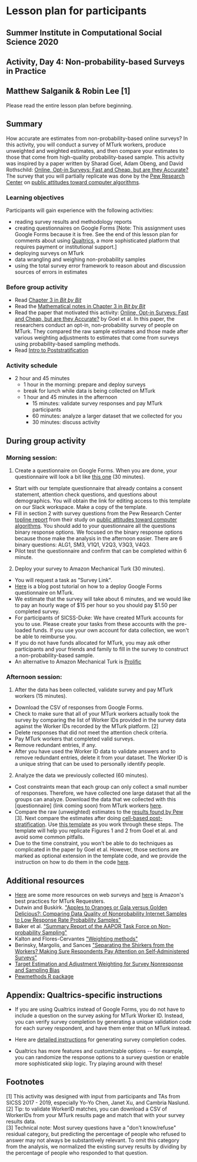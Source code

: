 # Lesson plan for participants
## Summer Institute in Computational Social Science 2020
## Activity, Day 4: Non-probability-based Surveys in Practice
## Matthew Salganik & Robin Lee [1]

Please read the entire lesson plan before beginning.

## Summary

How accurate are estimates from non-probability-based online surveys? In this activity, you will conduct a survey of MTurk workers, produce unweighted and weighted estimates, and then compare your estimates to those that come from high-quality probability-based sample. This activity was inspired by a paper written by Sharad Goel, Adam Obeng, and David Rothschild: [Online, Opt-in Surveys: Fast and Cheap, but are they Accurate?](https://5harad.com/papers/dirtysurveys.pdf) The survey that you will partially replicate was done by the [Pew Research Center](https://www.pewresearch.org/) on [public attitudes toward computer algorithms](https://www.pewresearch.org/internet/2018/11/16/public-attitudes-toward-computer-algorithms/).

### Learning objectives

Participants will gain experience with the following activities:
- reading survey results and methodology reports
- creating questionnaires on Google Forms [Note: This assignment uses Google Forms because it is free. See the end of this lesson plan for comments about using [Qualtrics](https://www.qualtrics.com/), a more sophisticated platform that requires payment or institutional support.]
- deploying surveys on MTurk
- data wrangling and weighing non-probability samples
- using the total survey error framework to reason about and discussion sources of errors in estimates

### Before group activity

- Read [Chapter 3 in *Bit by Bit*](https://www.bitbybitbook.com/en/1st-ed/asking-questions/)
- Read the [Mathematical notes in Chapter 3 in *Bit by Bit*](https://www.bitbybitbook.com/en/1st-ed/asking-questions/sampling-mathematical/)
- Read the paper that motivated this activity: [Online, Opt-in Surveys: Fast and Cheap, but are they Accurate?](https://5harad.com/papers/dirtysurveys.pdf) by Goel et al. In this paper, the researchers conduct an opt-in, non-probability survey of people on MTurk. They compared the raw sample estimates and those made after various weighting adjustments to estimates that come from surveys using probability-based sampling methods.
- Read [Intro to Poststratification](https://github.com/compsocialscience/summer-institute/blob/master/2020/materials/day4-surveys/activity/introduction_to_poststratificiation.md)

### Activity schedule
- 2 hour and 45 minutes
    - 1 hour in the morning: prepare and deploy surveys
    - break for lunch while data is being collected on MTurk
    - 1 hour and 45 minutes in the afternoon
      - 15 minutes: validate survey responses and pay MTurk participants
      - 60 minutes: analyze a larger dataset that we collected for you
      - 30 minutes: discuss activity

## During group activity
### Morning session:
1. Create a questionnaire on Google Forms. When you are done, your questionnaire will look a bit like [this one](https://docs.google.com/forms/d/e/1FAIpQLSeBrHa4c5r_DcewQJWE9vrAeqpfN7mxx9QWZO852ItAOL22tA/viewform) (30 minutes).
  - Start with our template questionnaire that already contains a consent statement, attention check questions, and questions about demographics. You will obtain the link for editing access to this template on our Slack workspace. Make a copy of the template.
  - Fill in section 2 with survey questions from the Pew Research Center [topline report](https://www.pewresearch.org/internet/wp-content/uploads/sites/9/2018/11/PI_2018.11.16_algorithms_TOPLINE.pdf) from their study on [public attitudes toward computer algorithms](https://www.pewresearch.org/internet/2018/11/16/public-attitudes-toward-computer-algorithms/). You should add to your questionnaire all the questions binary response options. We focused on the binary response options because those make the analysis in the afternoon easier.  There are 6 binary questions: ALG1, SM3, V1Q1, V2Q3, V3Q3, V4Q3.
  - Pilot test the questionnaire and confirm that can be completed within 6 minute.

2. Deploy your survey to Amazon Mechanical Turk (30 minutes).
  - You will request a task as "Survey Link".
  - [Here](https://blog.mturk.com/tutorial-getting-great-survey-results-from-mturk-and-google-forms-da4993d878df) is a blog post tutorial on how to a deploy Google Forms questionnaire on MTurk.
  - We estimate that the survey will take about 6 minutes, and we would like to pay an hourly wage of $15 per hour so you should pay $1.50 per completed survey.
  - For participants of SICSS-Duke: We have created MTurk accounts for you to use. Please create your tasks from these accounts with the pre-loaded funds. If you use your own account for data collection, we won't be able to reimburse you.
  - If you do not have funds allocated for MTurk, you may ask other participants and your friends and family to fill in the survey to construct a non-probability-based sample.
  - An alternative to Amazon Mechanical Turk is [Prolific](https://www.prolific.co/)

### Afternoon session:
1. After the data has been collected, validate survey and pay MTurk workers (15 minutes).
  - Download the CSV of responses from Google Forms.
  - Check to make sure that all of your MTurk workers actually took the survey by comparing the list of Worker IDs provided in the survey data against the Worker IDs recorded by the MTurk platform. [2]
  - Delete responses that did not meet the attention check criteria.
  - Pay MTurk workers that completed valid surveys.
  - Remove redundant entries, if any.
  - After you have used the Worker ID data to validate answers and to remove redundant entries, delete it from your dataset. The Worker ID is a unique string that can be used to personally identify people.

2. Analyze the data we previously collected (60 minutes).
  - Cost constraints mean that each group can only collect a small number of responses.  Therefore, we have collected one large dataset that all the groups can analyze. Download the data that we collected with this [questionnaire] (link coming soon) from MTurk workers [here](https://docs.google.com/forms/d/e/1FAIpQLSeBrHa4c5r_DcewQJWE9vrAeqpfN7mxx9QWZO852ItAOL22tA/viewform).
  - Compare the raw (unweighted) estimates to the [results found by Pew](pew_benchmark_question_source_sicss_2020.csv) [3]. Next compare the estimates after doing [cell-based post-stratification](homogeneous-response-propensities-within-groups). Use [this template](survey_activity_2020_template.Rmd) as you work through these steps.  The template will help you replicate Figures 1 and 2 from Goel et al. and avoid some common pitfalls.
  - Due to the time constraint, you won't be able to do techniques as complicated in the paper by Goel et al. However, those sections are marked as optional extension in the template code, and we provide the instruction on how to do them in the code [here](survey_activity_2020_solution.Rmd).

## Additional resources
  - [Here](https://psrc.princeton.edu/our-services/using-mturk) are some more resources on web surveys and [here](https://mturkpublic.s3.amazonaws.com/docs/MTURK_BP.pdf) is Amazon's best practices for MTurk Requesters.
  - Dutwin and Buskirk. ["Apples to Oranges or Gala versus Golden Delicious?: Comparing Data Quality of Nonprobability Internet Samples to Low Response Rate Probability Samples"](https://academic.oup.com/poq/article/81/S1/213/3749202/Apples-to-Oranges-or-Gala-versus-Golden-Delicious)
  - Baker et al. ["Summary Report of the AAPOR Task Force on Non-probability Sampling"](https://academic.oup.com/jssam/article/1/2/90/941418/Summary-Report-of-the-AAPOR-Task-Force-on-Non)
  - Kalton and Flores-Cervantes ["Weighting methods"](http://www.jos.nu/Articles/abstract.asp?article=192081)
  - Berinsky, Margolis, and Sances ["Separating the Shirkers from the Workers? Making Sure Respondents Pay Attention on Self‐Administered Surveys"](https://doi.org/10.1111/ajps.12081)
  - [Target Estimation and Adjustment Weighting for Survey Nonresponse and Sampling Bias](https://www.cambridge.org/core/books/target-estimation-and-adjustment-weighting-for-survey-nonresponse-and-sampling-bias/B28F1B4CC17B42D513EC3E0356926C23)
  - [Pewmethods R package](https://github.com/pewresearch/pewmethods)

## Appendix: Qualtrics-specific instructions
-   If you are using Qualtrics instead of Google Forms, you do not have to include a question on the survey asking for MTurk Worker ID. Instead, you can verify survey completion by generating a unique validation code for each survey respondent, and have them enter that on MTurk instead.

-   Here are [detailed instructions](https://blog.mturk.com/getting-great-survey-results-from-mturk-and-qualtrics-be1704ff9786) for generating survey completion codes.

-   Qualtrics has more features and customizable options -- for example, you can randomize the response options to a survey question or enable more sophisticated skip logic. Try playing around with these!

## Footnotes
[1] This activity was designed with input from participants and TAs from SICSS 2017 - 2019, especially Yo-Yo Chen, Janet Xu, and Cambria Naslund.  
[2] Tip: to validate WorkerID matches, you can download a CSV of WorkerIDs from your MTurk results page and match that with your survey results data.  
[3] Technical note: Most survey questions have a "don't know/refuse" residual category, but predicting the percentage of people who refused to answer may not always be substantively relevant. To omit this category from the analysis, we normalized the existing survey results by dividing by the percentage of people who responded to that question.  
